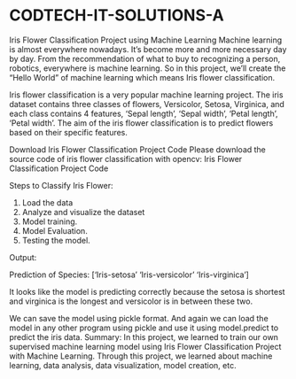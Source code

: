 # CODTECH-IT-SOLUTIONS-A
Iris Flower Classification Project using Machine Learning
Machine learning is almost everywhere nowadays. It’s become more and more necessary day by day. From the recommendation of what to buy to recognizing a person, robotics, everywhere is machine learning. So in this project, we’ll create the “Hello World” of machine learning which means Iris flower classification.

Iris flower classification is a very popular machine learning project. The iris dataset contains three classes of flowers, Versicolor, Setosa, Virginica, and each class contains 4 features, ‘Sepal length’, ‘Sepal width’, ‘Petal length’, ‘Petal width’. The aim of the iris flower classification is to predict flowers based on their specific features.

Download Iris Flower Classification Project Code
Please download the source code of iris flower classification with opencv: Iris Flower Classification Project Code

Steps to Classify Iris Flower:
1. Load the data
2. Analyze and visualize the dataset
3. Model training.
4. Model Evaluation.
5. Testing the model.

Output:

Prediction of Species: [‘Iris-setosa’ ‘Iris-versicolor’ ‘Iris-virginica’]

It looks like the model is predicting correctly because the setosa is shortest and virginica is the longest and versicolor is in between these two.

We can save the model using pickle format.
And again we can load the model in any other program using pickle and use it using model.predict to predict the iris data.
Summary:
In this project, we learned to train our own supervised machine learning model using Iris Flower Classification Project with Machine Learning. Through this project, we learned about machine learning, data analysis, data visualization, model creation, etc.


